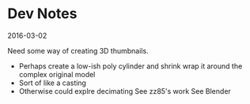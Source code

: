 Dev Notes 
===

2016-03-02

Need some way of creating 3D thumbnails.

* Perhaps create a low-ish poly cylinder and shrink wrap it around the complex original model
* Sort of like a casting
* Otherwise could explre decimating
	See zz85's work
	See Blender
